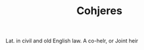 ---
title: Cohjeres
letter: C
permalink: "/definitions/bld-cohjeres.html"
body: Lat. in civil and old English law. A co-helr, or Joint heir
published_at: '2018-07-07'
source: Black's Law Dictionary 2nd Ed (1910)
layout: post
---